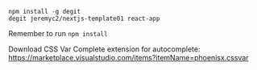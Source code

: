 ```terminal
npm install -g degit
degit jeremyc2/nextjs-template01 react-app
```

Remember to run `npm install`

Download CSS Var Complete extension for autocomplete:  
https://marketplace.visualstudio.com/items?itemName=phoenisx.cssvar
